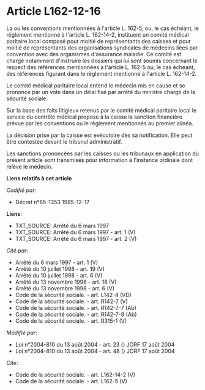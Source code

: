 # Article L162-12-16

La ou les conventions mentionnées à l'article L. 162-5, ou, le cas échéant, le règlement mentionné à l'article L. 162-14-2,
instituent un comité médical paritaire local composé pour moitié de représentants des caisses et pour moitié de représentants
des organisations syndicales de médecins liées par convention avec des organismes d'assurance maladie. Ce comité est chargé
notamment d'instruire les dossiers qui lui sont soumis concernant le respect des références mentionnées à l'article L. 162-5
ou, le cas échéant, des références figurant dans le règlement mentionné à l'article L. 162-14-2. 

Le comité médical paritaire local entend le médecin mis en cause et se prononce par un vote dans un délai fixé par arrêté du
ministre chargé de la sécurité sociale. 

Sur la base des faits litigieux retenus par le comité médical paritaire local le service du contrôle médical propose à la
caisse la sanction financière prévue par les conventions ou le règlement mentionnés au premier alinéa. 

La décision prise par la caisse est exécutoire dès sa notification. Elle peut être contestée devant le tribunal
administratif. 

Les sanctions prononcées par les caisses ou les tribunaux en application du présent article sont transmises pour information
à l'instance ordinale dont relève le médecin.

**Liens relatifs à cet article**

_Codifié par_:

  - Décret n°85-1353 1985-12-17

**Liens**:

  - TXT_SOURCE: Arrêté du 6 mars 1997
  - TXT_SOURCE: Arrêté du 6 mars 1997 - art. 1 (V)
  - TXT_SOURCE: Arrêté du 6 mars 1997 - art. 2 (V)

_Cité par_:

  - Arrêté du 6 mars 1997 - art. 1 (V)
  - Arrêté du 10 juillet 1998 - art. 19 (V)
  - Arrêté du 10 juillet 1998 - art. 6 (V)
  - Arrêté du 13 novembre 1998 - art. 18 (V)
  - Arrêté du 13 novembre 1998 - art. 6 (V)
  - Code de la sécurité sociale. - art. L142-4 (VD)
  - Code de la sécurité sociale. - art. R142-7 (V)
  - Code de la sécurité sociale. - art. R142-7-7 (Ab)
  - Code de la sécurité sociale. - art. R142-7-9 (Ab)
  - Code de la sécurité sociale. - art. R315-1 (V)

_Modifié par_:

  - Loi n°2004-810 du 13 août 2004 - art. 23 () JORF 17 août 2004
  - Loi n°2004-810 du 13 août 2004 - art. 48 () JORF 17 août 2004

_Cite_:

  - Code de la sécurité sociale. - art. L162-14-2 (V)
  - Code de la sécurité sociale. - art. L162-5 (V)
